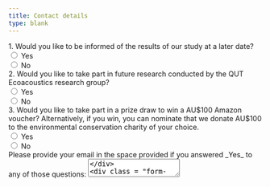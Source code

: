 ```yaml
---
title: Contact details
type: blank
---
```

<label for = "contact_results">
1. Would you like to be informed of the results of our study at a later date? </label>
<div class="custom-control custom-radio">
  <input type="radio" id="contact_results_yes" name="contact_results" class="custom-control-input" value = "Yes">
<label class="custom-control-label" for = "contact_results_yes">
Yes </label>
</div>
<div class="custom-control custom-radio">
  <input type="radio" id="contact_results_no" name="contact_results" class="custom-control-input" value = "No">
<label class="custom-control-label" for = "contact_results_no">
No</label>
</div>


<label for = "contact_research">
2. Would you like to take part in future research conducted by the QUT Ecoacoustics research group? </label>
<div class="custom-control custom-radio">
  <input type="radio" id="futureresearch_yes" name="contact_research" class="custom-control-input" value = "Yes">
<label class="custom-control-label" for = "futureresearch_yes">
Yes </label>
</div>
<div class="custom-control custom-radio">
  <input type="radio" id="futureresearch_no" name="contact_research" class="custom-control-input" value = "No">
<label class="custom-control-label" for = "futureresearch_no">
No</label>
</div>


<label for = "contact_prize">
3. Would you like to take part in a prize draw to win a AU$100 Amazon voucher? Alternatively, if you win, you can nominate that we donate AU$100 to the environmental conservation charity of your choice. </label>
<div class="custom-control custom-radio">
  <input type="radio" id="contact_prize_yes" name="contact_prize" class="custom-control-input" value = "Yes">
<label class="custom-control-label" for = "contact_prize_yes">
Yes 
</label>
</div>
<div class="custom-control custom-radio">
  <input type="radio" id="contact_prize_no" name="contact_prize" class="custom-control-input" value = "No">
<label class="custom-control-label" for = "contact_prize_no">
No
</label>
</div>
<div class = "form-group">
<label for= "input_email">Please provide your email in the space provided if you answered _Yes_ to any of those questions: 
</label>
<textarea name = "input_email" input type="email" class="form-control" placeholder="Enter email"/>
</div>
<div class = "form-group">
<label for = "qual3_anythoughts">
If you have any thoughts you’d like to share about this study, please enter them below: </label>
<textarea name ="qual3_anythoughts" class="form-control"></textarea>
</div>

